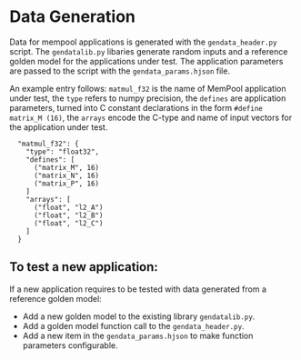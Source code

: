 # Data Generation

Data for mempool applications is generated with the `gendata_header.py` script.
The `gendatalib.py` libaries generate random inputs and a reference golden model for the applications under test.
The application parameters are passed to the script with the `gendata_params.hjson` file.

An example entry follows: `matmul_f32` is the name of MemPool application under test, the `type` refers to numpy precision, the `defines` are application parameters, turned into C constant declarations in the form `#define matrix_M (16)`, the `arrays` encode the C-type and name of input vectors for the application under test.

```
  "matmul_f32": {
    "type": "float32",
    "defines": [
      ("matrix_M", 16)
      ("matrix_N", 16)
      ("matrix_P", 16)
    ]
    "arrays": [
      ("float", "l2_A")
      ("float", "l2_B")
      ("float", "l2_C")
    ]
  }
```

## To test a new application:
If a new application requires to be tested with data generated from a reference golden model:
- Add a new golden model to the existing library `gendatalib.py`.
- Add a golden model function call to the `gendata_header.py`.
- Add a new item in the `gendata_params.hjson` to make function parameters configurable.
